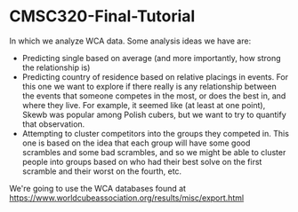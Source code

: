 # CMSC320-Final-Tutorial

In which we analyze WCA data.  Some analysis ideas we have are:

- Predicting single based on average (and more importantly, how strong the relationship is)
- Predicting country of residence based on relative placings in events.  For this one we want to explore if there really is any relationship between the events that someone competes in the most, or does the best in, and where they live.  For example, it seemed like (at least at one point), Skewb was popular among Polish cubers, but we want to try to quantify that observation.
- Attempting to cluster competitors into the groups they competed in.  This one is based on the idea that each group will have some good scrambles and some bad scrambles, and so we might be able to cluster people into groups based on who had their best solve on the first scramble and their worst on the fourth, etc.

We're going to use the WCA databases found at https://www.worldcubeassociation.org/results/misc/export.html
